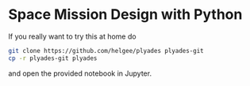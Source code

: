 # Space Mission Design with Python

If you really want to try this at home do
```bash
git clone https://github.com/helgee/plyades plyades-git
cp -r plyades-git plyades
```
and open the provided notebook in Jupyter. 
